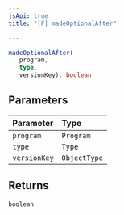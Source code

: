 ```yaml
---
jsApi: true
title: "[F] madeOptionalAfter"

---
```

```ts
madeOptionalAfter(
   program, 
   type, 
   versionKey): boolean
```

## Parameters

| Parameter | Type |
| :------ | :------ |
| `program` | `Program` |
| `type` | `Type` |
| `versionKey` | `ObjectType` |

## Returns

`boolean`
